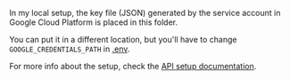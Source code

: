 In my local setup, the key file (JSON) generated by the service account in Google Cloud Platform is placed in this folder.  

You can put it in a different location, but you'll have to change `GOOGLE_CREDENTIALS_PATH` in [.env](../.env).

For more info about the setup, check the [API setup documentation](https://cloud.google.com/translate/docs/setup?hl=pt_BR).
